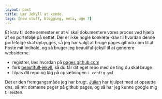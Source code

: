 ```yaml
---
layout: post
title: Lær Jekyll at kende.
tags: [new stuff, blogging, meta, uge 7]
---
```

Et krav til dette semester er at vi skal dokumentere vores proces ved hjælp af en portefølje på nettet. 
Der er ikke nogle konkrete krav til hvordan denne portefølge skal opbygges, så jeg har valgt at bruge pages.github.com til at hoste mit indhold, og så bruger jeg beautiful-jekyll til at generere websiderne.  


- registrer, læs hvordan på [pages.github.com](https://pages.github.com)
- fork [beautifull-jekyll](https://github.com/daattali/beautiful-jekyll), så du får dit eget repo med de ting du skal bruge
- tilpas dit repo og kig på opsætningen i `_config.yml`

Det er den fremgangsmåde jeg har brugt. [Julian](https://codeiwrote.net) har hjulpet med at opsætte dns, så mit domæne peger på github pages, og så har jeg kunne google mig til resten.
